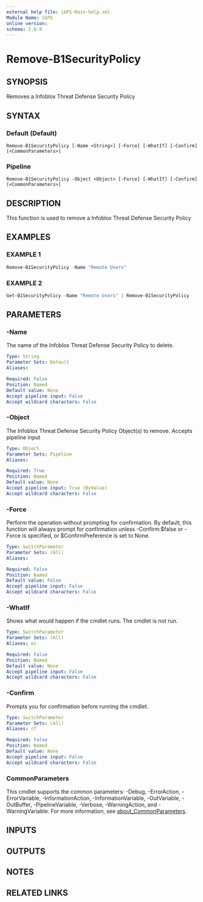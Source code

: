 ```yaml
---
external help file: ibPS-Main-help.xml
Module Name: ibPS
online version:
schema: 2.0.0
---
```


# Remove-B1SecurityPolicy

## SYNOPSIS
Removes a Infoblox Threat Defense Security Policy

## SYNTAX

### Default (Default)
```
Remove-B1SecurityPolicy [-Name <String>] [-Force] [-WhatIf] [-Confirm] [<CommonParameters>]
```

### Pipeline
```
Remove-B1SecurityPolicy -Object <Object> [-Force] [-WhatIf] [-Confirm] [<CommonParameters>]
```

## DESCRIPTION
This function is used to remove a Infoblox Threat Defense Security Policy

## EXAMPLES

### EXAMPLE 1
```powershell
Remove-B1SecurityPolicy -Name "Remote Users"
```

### EXAMPLE 2
```powershell
Get-B1SecurityPolicy -Name "Remote Users" | Remove-B1SecurityPolicy
```

## PARAMETERS

### -Name
The name of the Infoblox Threat Defense Security Policy to delete.

```yaml
Type: String
Parameter Sets: Default
Aliases:

Required: False
Position: Named
Default value: None
Accept pipeline input: False
Accept wildcard characters: False
```

### -Object
The Infoblox Threat Defense Security Policy Object(s) to remove.
Accepts pipeline input

```yaml
Type: Object
Parameter Sets: Pipeline
Aliases:

Required: True
Position: Named
Default value: None
Accept pipeline input: True (ByValue)
Accept wildcard characters: False
```

### -Force
Perform the operation without prompting for confirmation.
By default, this function will always prompt for confirmation unless -Confirm:$false or -Force is specified, or $ConfirmPreference is set to None.

```yaml
Type: SwitchParameter
Parameter Sets: (All)
Aliases:

Required: False
Position: Named
Default value: False
Accept pipeline input: False
Accept wildcard characters: False
```

### -WhatIf
Shows what would happen if the cmdlet runs.
The cmdlet is not run.

```yaml
Type: SwitchParameter
Parameter Sets: (All)
Aliases: wi

Required: False
Position: Named
Default value: None
Accept pipeline input: False
Accept wildcard characters: False
```

### -Confirm
Prompts you for confirmation before running the cmdlet.

```yaml
Type: SwitchParameter
Parameter Sets: (All)
Aliases: cf

Required: False
Position: Named
Default value: None
Accept pipeline input: False
Accept wildcard characters: False
```

### CommonParameters
This cmdlet supports the common parameters: -Debug, -ErrorAction, -ErrorVariable, -InformationAction, -InformationVariable, -OutVariable, -OutBuffer, -PipelineVariable, -Verbose, -WarningAction, and -WarningVariable. For more information, see [about_CommonParameters](http://go.microsoft.com/fwlink/?LinkID=113216).

## INPUTS

## OUTPUTS

## NOTES

## RELATED LINKS
